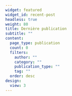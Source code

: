 ```yaml
---
widget: featured
widget_id: recent-post
headless: true
weight: 80
title: Dernière publication
subtitle: ""
content:
  page_type: publication
  count: 0
  filters:
    author: ""
    category: ""
    publication_type: ""
    tag: ""
  order: desc
design:
  view: 3
---
```

